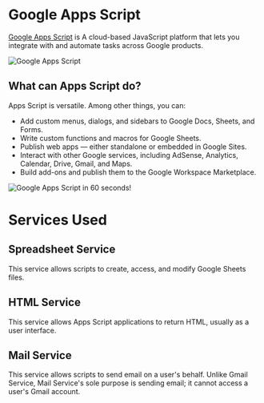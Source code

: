 # Google Apps Script

[Google Apps Script](https://developers.google.com/apps-script/overview) is A cloud-based JavaScript platform that lets you integrate with and automate tasks across Google products.

![Google Apps Script](https://developers.google.com/apps-script/images/landing-page-hero.svg)


## What can Apps Script do?
Apps Script is versatile. Among other things, you can:
  * Add custom menus, dialogs, and sidebars to Google Docs, Sheets, and Forms.
  * Write custom functions and macros for Google Sheets.
  * Publish web apps — either standalone or embedded in Google Sites.
  * Interact with other Google services, including AdSense, Analytics, Calendar, Drive, Gmail, and Maps.
  * Build add-ons and publish them to the Google Workspace Marketplace.

![Google Apps Script in 60 seconds!](https://youtu.be/GcsBFEbMuIA)

# Services Used

## Spreadsheet Service
This service allows scripts to create, access, and modify Google Sheets files.

## HTML Service
This service allows Apps Script applications to return HTML, usually as a user interface.

## Mail Service
This service allows scripts to send email on a user's behalf. Unlike Gmail Service, Mail Service's sole purpose is sending email; it cannot access a user's Gmail account.
